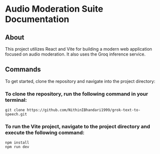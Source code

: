 # Audio Moderation Suite Documentation

## About
This project utilizes React and Vite for building a modern web application focused on audio moderation.
It also uses the Groq inference service.

## Commands
To get started, clone the repository and navigate into the project directory:

### To clone the repository, run the following command in your terminal:
```
git clone https://github.com/NithinIBhandari1999/grok-text-to-speech.git
```

### To run the Vite project, navigate to the project directory and execute the following command:
```
npm install
npm run dev
```

